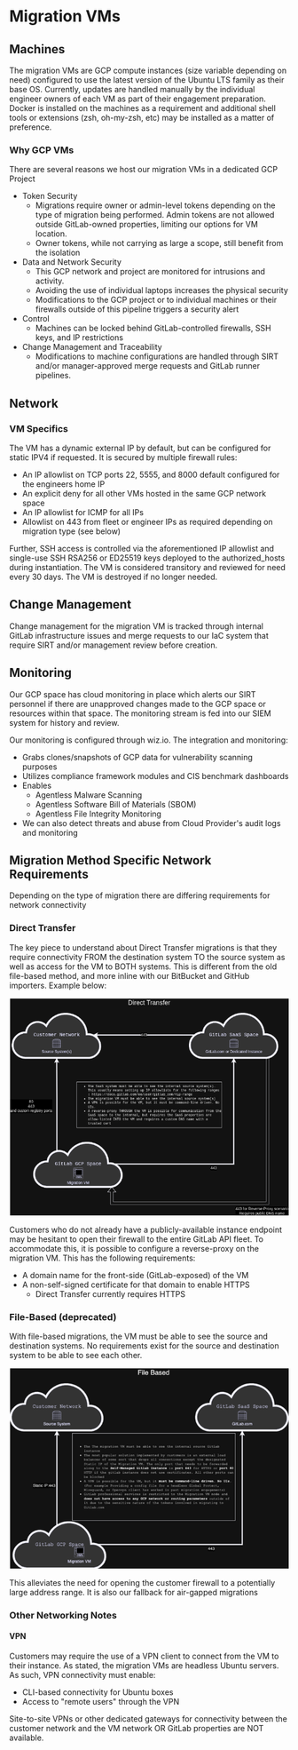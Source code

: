 # Migration VMs

## Machines
The migration VMs are GCP compute instances (size variable depending on need) configured to use the latest version of the Ubuntu LTS family as their base OS. Currently, updates are handled manually by the individual engineer owners of each VM as part of their engagement preparation. Docker is installed on the machines as a requirement and additional shell tools or extensions (zsh, oh-my-zsh, etc) may be installed as a matter of preference.

### Why GCP VMs
There are several reasons we host our migration VMs in a dedicated GCP Project

- Token Security
  - Migrations require owner or admin-level tokens depending on the type of migration being performed. Admin tokens are not allowed outside GitLab-owned properties, limiting our options for VM location.
  - Owner tokens, while not carrying as large a scope, still benefit from the isolation
- Data and Network Security
  - This GCP network and project are monitored for intrusions and activity.
  - Avoiding the use of individual laptops increases the physical security
  - Modifications to the GCP project or to individual machines or their firewalls outside of this pipeline triggers a security alert
- Control
  - Machines can be locked behind GitLab-controlled firewalls, SSH keys, and IP restrictions
- Change Management and Traceability
  - Modifications to machine configurations are handled through SIRT and/or manager-approved merge requests and GitLab runner pipelines.

## Network

### VM Specifics

The VM has a dynamic external IP by default, but can be configured for static IPV4 if requested. It is secured by multiple firewall rules:

- An IP allowlist on TCP ports 22, 5555, and 8000 default configured for the engineers home IP
- An explicit deny for all other VMs hosted in the same GCP network space
- An IP allowlist for ICMP for all IPs
- Allowlist on 443 from fleet or engineer IPs as required depending on migration type (see below)

Further, SSH access is controlled via the aforementioned IP allowlist and single-use SSH RSA256 or ED25519 keys deployed to the authorized_hosts during instantiation.  The VM is considered transitory and reviewed for need every 30 days.  The VM is destroyed if no longer needed.

## Change Management

Change management for the migration VM is tracked through internal GitLab infrastructure issues and merge requests to our IaC system that require SIRT and/or management review before creation.

## Monitoring

Our GCP space has cloud monitoring in place which alerts our SIRT personnel if there are unapproved changes made to the GCP space or resources within that space. The monitoring stream is fed into our SIEM system for history and review.

Our monitoring is configured through wiz.io. The integration and monitoring:
- Grabs clones/snapshots of GCP data for vulnerability scanning purposes
- Utilizes compliance framework modules and CIS benchmark dashboards
- Enables 
  - Agentless Malware Scanning
  - Agentless Software Bill of Materials (SBOM)
  - Agentless File Integrity Monitoring
- We can also detect threats and abuse from Cloud Provider's audit logs and monitoring

## Migration Method Specific Network Requirements

Depending on the type of migration there are differing requirements for network connectivity

### Direct Transfer

The key piece to understand about Direct Transfer migrations is that they require connectivity FROM the destination system TO the source system as well as access for the VM to BOTH systems. This is different from the old file-based method, and more inline with our BitBucket and GitHub importers. Example below:

<img src="./img/direct-transfer-networking-vms.png" alt-text="Direct Transfer Network">

Customers who do not already have a publicly-available instance endpoint may be hesitant to open their firewall to the entire GitLab API fleet. To accommodate this, it is possible to configure a reverse-proxy on the migration VM. This has the following requirements:

- A domain name for the front-side (GitLab-exposed) of the VM
- A non-self-signed certificate for that domain to enable HTTPS
  - Direct Transfer currently requires HTTPS

### File-Based (deprecated)

With file-based migrations, the VM must be able to see the source and destination systems. No requirements exist for the source and destination system to be able to see each other.

<img src="./img/file-based-networking-vms.png" alt-text="File-based Network">

This alleviates the need for opening the customer firewall to a potentially large address range. It is also our fallback for air-gapped migrations

### Other Networking Notes

#### VPN

Customers may require the use of a VPN client to connect from the VM to their instance. As stated, the migration VMs are headless Ubuntu servers. As such, VPN connectivity must enable:

- CLI-based connectivity for Ubuntu boxes
- Access to "remote users" through the VPN

Site-to-site VPNs or other dedicated gateways for connectivity between the customer network and the VM network OR GitLab properties are NOT available.
